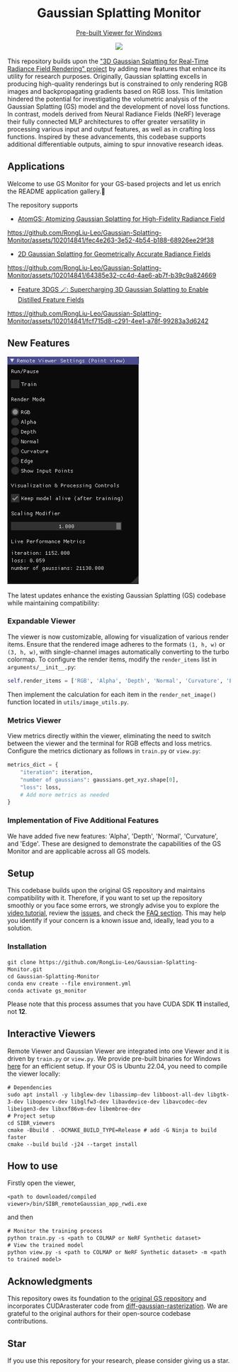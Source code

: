<h1 align="center"> Gaussian Splatting Monitor</h1>
<p align="center">
<a href="https://drive.google.com/file/d/1DRFrtFUfz27QvQKOWbYXbRS2o2eSgaUT/view?usp=sharing">Pre-built Viewer for Windows</a>
</p>
<p align="center">
<img src="./assets/teaser.gif" />
</p>


This repository builds upon the ["3D Gaussian Splatting for Real-Time Radiance Field Rendering" project](https://repo-sam.inria.fr/fungraph/3d-gaussian-splatting/) by adding new features that enhance its utility for research purposes. Originally, Gaussian splatting excells in producing high-quality renderings but is constrained to only rendering RGB images and backpropagating gradients based on RGB loss. This limitation hindered the potential for investigating the volumetric analysis of the Gaussian Splatting (GS) model and the development of novel loss functions. In contrast, models derived from Neural Radiance Fields (NeRF) leverage their fully connected MLP architectures to offer greater versatility in processing various input and output features, as well as in crafting loss functions. 
Inspired by these advancements, this codebase supports additional differentiable outputs, aiming to spur innovative research ideas.

## Applications

Welcome to use GS Monitor for your GS-based projects and let us enrich the README application gallery.👏

The repository supports
- [AtomGS: Atomizing Gaussian Splatting for High-Fidelity Radiance Field](https://rongliu-leo.github.io/AtomGS/)

https://github.com/RongLiu-Leo/Gaussian-Splatting-Monitor/assets/102014841/fec4e263-3e52-4b54-b188-68926ee29f38

- [2D Gaussian Splatting for Geometrically Accurate Radiance Fields](https://github.com/hbb1/2d-gaussian-splatting)
  
https://github.com/RongLiu-Leo/Gaussian-Splatting-Monitor/assets/102014841/64385e32-cc4d-4ae6-ab7f-b39c9a824669

- [Feature 3DGS 🪄: Supercharging 3D Gaussian Splatting to Enable Distilled Feature Fields](https://github.com/ShijieZhou-UCLA/feature-3dgs)
  
https://github.com/RongLiu-Leo/Gaussian-Splatting-Monitor/assets/102014841/fcf715d8-c291-4ee1-a78f-99283a3d6242



## New Features

![](./assets/panel.png)

The latest updates enhance the existing Gaussian Splatting (GS) codebase while maintaining compatibility:

### Expandable Viewer
The viewer is now customizable, allowing for visualization of various render items. Ensure that the rendered image adheres to the formats `(1, h, w)` or `(3, h, w)`, with single-channel images automatically converting to the turbo colormap. To configure the render items, modify the `render_items` list in `arguments/__init__.py`:

```python
self.render_items = ['RGB', 'Alpha', 'Depth', 'Normal', 'Curvature', 'Edge']
```
Then implement the calculation for each item in the ```render_net_image()``` function located in ```utils/image_utils.py```.

### Metrics Viewer
View metrics directly within the viewer, eliminating the need to switch between the viewer and the terminal for RGB effects and loss metrics. Configure the metrics dictionary as follows in ```train.py``` or ```view.py```:

```python
metrics_dict = {
    "iteration": iteration,
    "number of gaussians": gaussians.get_xyz.shape[0],
    "loss": loss,
    # Add more metrics as needed
}
```
### Implementation of Five Additional Features
We have added five new features: 'Alpha', 'Depth', 'Normal', 'Curvature', and 'Edge'. These are designed to demonstrate the capabilities of the GS Monitor and are applicable across all GS models.


## Setup

This codebase builds upon the original GS repository and maintains compatibility with it. Therefore, if you want to set up the repository smoothly or you face some errors, we strongly advise you to explore the [video tutorial](https://www.youtube.com/watch?v=UXtuigy_wYc), review the [issues](https://github.com/graphdeco-inria/gaussian-splatting/issues), and check the [FAQ section](https://github.com/graphdeco-inria/gaussian-splatting?tab=readme-ov-file#faq). This may help you identify if your concern is a known issue and, ideally, lead you to a solution.


### Installation

```shell
git clone https://github.com/RongLiu-Leo/Gaussian-Splatting-Monitor.git
cd Gaussian-Splatting-Monitor
conda env create --file environment.yml
conda activate gs_monitor
```
Please note that this process assumes that you have CUDA SDK **11** installed, not **12**.

## Interactive Viewers
Remote Viewer and Gaussian Viewer are integrated into one Viewer and it is driven by ```train.py``` or ```view.py```.
We provide pre-built binaries for Windows [here](https://drive.google.com/file/d/1DRFrtFUfz27QvQKOWbYXbRS2o2eSgaUT/view?usp=sharing) for an efficient setup.
If your OS is Ubuntu 22.04, you need to compile the viewer locally:
```shell
# Dependencies
sudo apt install -y libglew-dev libassimp-dev libboost-all-dev libgtk-3-dev libopencv-dev libglfw3-dev libavdevice-dev libavcodec-dev libeigen3-dev libxxf86vm-dev libembree-dev
# Project setup
cd SIBR_viewers
cmake -Bbuild . -DCMAKE_BUILD_TYPE=Release # add -G Ninja to build faster
cmake --build build -j24 --target install
```

## How to use
Firstly open the viewer, 
```shell
<path to downloaded/compiled viewer>/bin/SIBR_remoteGaussian_app_rwdi.exe
```
and then
```shell
# Monitor the training process
python train.py -s <path to COLMAP or NeRF Synthetic dataset> 
# View the trained model
python view.py -s <path to COLMAP or NeRF Synthetic dataset> -m <path to trained model> 
```
## Acknowledgments

This repository owes its foundation to the [original GS repository](https://github.com/graphdeco-inria/gaussian-splatting) and incorporates CUDArasterater code from [diff-gaussian-rasterization](https://github.com/slothfulxtx/diff-gaussian-rasterization). We are grateful to the original authors for their open-source codebase contributions.

## Star

If you use this repository for your research, please consider giving us a star.
